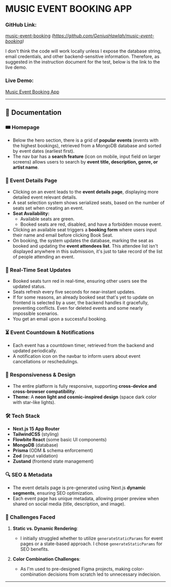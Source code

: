 # MUSIC EVENT BOOKING APP  

### GitHub Link:  
[music-event-booking](#) *(https://github.com/GeniusHawlah/music-event-booking)*  

I don't think the code will work locally unless I expose the database string, email credentials, and other backend-sensitive information. Therefore, as suggested in the instruction document for the test, below is the link to the live demo.  

### Live Demo:  
[Music Event Booking App](https://fobework-music-event-booking.vercel.app)  

---

## 📖 Documentation  

### 🎟 Homepage  
- Below the hero section, there is a grid of **popular events** (events with the highest bookings), retrieved from a MongoDB database and sorted by event dates (earliest first).  
- The nav bar has a **search feature** (icon on mobile, input field on larger screens) allows users to search by **event title, description, genre, or artist name**.  

### 📌 Event Details Page  
- Clicking on an event leads to the **event details page**, displaying more detailed event relevant details.  
- A seat selection system shows serialized seats, based on the number of seats set when creating an event.
- **Seat Availability:**  
  - Available seats are green.  
  - Booked seats are red, disabled, and have a forbidden mouse event.  
- Clicking an available seat triggers a **booking form** where users input their name and email before clicking Book Seat.  
- On booking, the system updates the database, marking the seat as booked and updating the **event attendees list**.  This attendee list isn't displayed anywhere in this submission, it's just to take record of the list of people attending an event.

### 🔄 Real-Time Seat Updates  
- Booked seats turn red in real-time, ensuring other users see the updated status.  
- Seats refresh every five seconds for near-instant updates.  
- If for some reasons, an already booked seat that's yet to update on frontend is selected by a user, the backend handles it gracefully, preventing conflicts. Even for deleted events and some nearly impossible scenarios.
- You get an email upon a successful booking.

### ⏳ Event Countdown & Notifications  
- Each event has a countdown timer, retrieved from the backend and updated periodically.  
- A notification icon on the navbar to inform users about event cancellations or reschedulings.  

### 📱 Responsiveness & Design  
- The entire platform is fully responsive, supporting **cross-device and cross-browser compatibility**.  
- **Theme:** A **neon light and cosmic-inspired design** (space dark color with star-like lights).  

### 🛠️ Tech Stack  
- **Next.js 15 App Router**  
- **TailwindCSS** (styling)  
- **Flowbite React** (some basic UI components)  
- **MongoDB** (database)  
- **Prisma** (ODM & schema enforcement)  
- **Zod** (input validation)  
- **Zustand** (frontend state management)  

### 🔍 SEO & Metadata  
- The event details page is pre-generated using Next.js **dynamic segments**, ensuring SEO optimization.  
- Each event page has unique metadata, allowing proper preview when shared on social media (title, description, and image).  

### 🚧 Challenges Faced  
1. **Static vs. Dynamic Rendering**:  
   - I initially struggled whether to utilize `generateStaticParams` for event pages or a state-based approach. I chose `generateStaticParams` for SEO benefits.  

2. **Color Combination Challenges**:  
   - As I'm used to pre-designed Figma projects, making color-combination decisions from scratch led to unnecessary indecision.  

---
